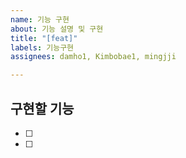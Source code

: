 ```yaml
---
name: 기능 구현
about: 기능 설명 및 구현
title: "[feat]"
labels: 기능구현
assignees: damho1, Kimbobae1, mingjji

---
```


## 구현할 기능

- [ ]
- [ ]
